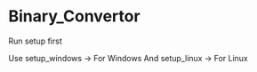 # Binary_Convertor

Run setup first

Use setup_windows -> For Windows
And setup_linux   -> For Linux
